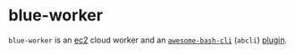 # blue-worker

`blue-worker` is an [ec2](https://aws.amazon.com/ec2/) cloud worker and an [`awesome-bash-cli`](https://github.com/kamangir/awesome-bash-cli) (`abcli`) [plugin](https://github.com/kamangir/blue-plugin).
